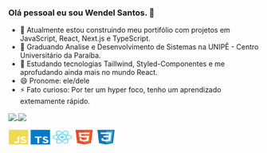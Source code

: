 ### Olá pessoal eu sou Wendel Santos. 👋

- 🔭 Atualmente estou construindo meu portifólio com projetos em JavaScript, React, Next.js e TypeScript.
- 🌱 Graduando Analise e Desenvolvimento de Sistemas na UNIPÊ - Centro Universitário da Paraíba.
- 💬 Estudando tecnologias Taillwind, Styled-Componentes e me aprofudando ainda mais no mundo React.
- 😄 Pronome: ele/dele
- ⚡ Fato curioso: Por ter um hyper foco, tenho um aprendizado extemamente rápido.
<div display: inline_block>  
<a href="https://github.com/WendelSantoss/github-readme-stats">
  <img height=200 align="center" src="https://github-readme-stats.vercel.app/api?username=WendelSantoss&show_icons=true" />
</a>
<a href="https://github.com/WendelSantoss/convoychat">
  <img height=200 align="center" 
  src="https://github-readme-stats.vercel.app/api/top-langs?username=WendelSantoss&layout=compact&langs_count=8&card_width=32" />
</a>
</div>

<div style="display: inline_block"><br>
  <img align="center" alt="Rafa-Js" height="30" width="40" src="https://raw.githubusercontent.com/devicons/devicon/master/icons/javascript/javascript-plain.svg">
  <img align="center" alt="Rafa-Ts" height="30" width="40" src="https://raw.githubusercontent.com/devicons/devicon/master/icons/typescript/typescript-plain.svg">
  <img align="center" alt="Rafa-React" height="30" width="40" src="https://raw.githubusercontent.com/devicons/devicon/master/icons/react/react-original.svg">
  <img align="center" alt="Rafa-HTML" height="30" width="40" src="https://raw.githubusercontent.com/devicons/devicon/master/icons/html5/html5-original.svg">
  <img align="center" alt="Rafa-CSS" height="30" width="40" src="https://raw.githubusercontent.com/devicons/devicon/master/icons/css3/css3-original.svg">
</div>
